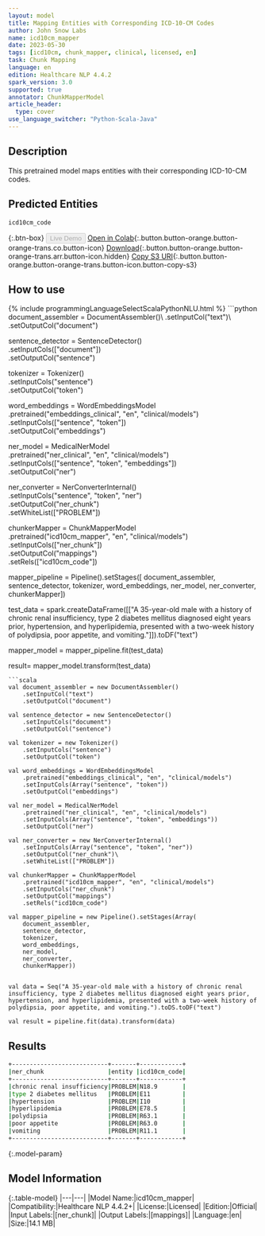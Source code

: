 ```yaml
---
layout: model
title: Mapping Entities with Corresponding ICD-10-CM Codes
author: John Snow Labs
name: icd10cm_mapper
date: 2023-05-30
tags: [icd10cm, chunk_mapper, clinical, licensed, en]
task: Chunk Mapping
language: en
edition: Healthcare NLP 4.4.2
spark_version: 3.0
supported: true
annotator: ChunkMapperModel
article_header:
  type: cover
use_language_switcher: "Python-Scala-Java"
---
```


## Description

This pretrained model maps entities with their corresponding ICD-10-CM codes.

## Predicted Entities

`icd10cm_code`

{:.btn-box}
<button class="button button-orange" disabled>Live Demo</button>
[Open in Colab](https://colab.research.google.com/github/JohnSnowLabs/spark-nlp-workshop/blob/master/tutorials/Certification_Trainings/Healthcare/26.Chunk_Mapping.ipynb){:.button.button-orange.button-orange-trans.co.button-icon}
[Download](https://s3.amazonaws.com/auxdata.johnsnowlabs.com/clinical/models/icd10cm_mapper_en_4.4.2_3.0_1685478700624.zip){:.button.button-orange.button-orange-trans.arr.button-icon.hidden}
[Copy S3 URI](s3://auxdata.johnsnowlabs.com/clinical/models/icd10cm_mapper_en_4.4.2_3.0_1685478700624.zip){:.button.button-orange.button-orange-trans.button-icon.button-copy-s3}

## How to use



<div class="tabs-box" markdown="1">
{% include programmingLanguageSelectScalaPythonNLU.html %}
```python
document_assembler = DocumentAssembler()\
    .setInputCol("text")\
    .setOutputCol("document")

sentence_detector = SentenceDetector()\
    .setInputCols(["document"])\
    .setOutputCol("sentence")

tokenizer = Tokenizer()\
    .setInputCols("sentence")\
    .setOutputCol("token")

word_embeddings = WordEmbeddingsModel\
    .pretrained("embeddings_clinical", "en", "clinical/models")\
    .setInputCols(["sentence", "token"])\
    .setOutputCol("embeddings")

ner_model = MedicalNerModel\
    .pretrained("ner_clinical", "en", "clinical/models")\
    .setInputCols(["sentence", "token", "embeddings"])\
    .setOutputCol("ner")

ner_converter = NerConverterInternal()\
    .setInputCols("sentence", "token", "ner")\
    .setOutputCol("ner_chunk")\
    .setWhiteList(["PROBLEM"])

chunkerMapper = ChunkMapperModel\
    .pretrained("icd10cm_mapper", "en", "clinical/models")\
    .setInputCols(["ner_chunk"])\
    .setOutputCol("mappings")\
    .setRels(["icd10cm_code"])

mapper_pipeline = Pipeline().setStages([
    document_assembler,
    sentence_detector,
    tokenizer, 
    word_embeddings,
    ner_model, 
    ner_converter, 
    chunkerMapper])


test_data = spark.createDataFrame([["A 35-year-old male with a history of chronic renal insufficiency, type 2 diabetes mellitus diagnosed eight years prior, hypertension, and hyperlipidemia, presented with a two-week history of polydipsia, poor appetite, and vomiting."]]).toDF("text")

mapper_model = mapper_pipeline.fit(test_data)

result= mapper_model.transform(test_data)
```
```scala
val document_assembler = new DocumentAssembler()
    .setInputCol("text")
    .setOutputCol("document")

val sentence_detector = new SentenceDetector()
    .setInputCols("document")
    .setOutputCol("sentence")

val tokenizer = new Tokenizer()
    .setInputCols("sentence")
    .setOutputCol("token")

val word_embeddings = WordEmbeddingsModel
    .pretrained("embeddings_clinical", "en", "clinical/models")
    .setInputCols(Array("sentence", "token"))
    .setOutputCol("embeddings")

val ner_model = MedicalNerModel
    .pretrained("ner_clinical", "en", "clinical/models")
    .setInputCols(Array("sentence", "token", "embeddings"))
    .setOutputCol("ner")

val ner_converter = new NerConverterInternal()
    .setInputCols(Array("sentence", "token", "ner"))
    .setOutputCol("ner_chunk")\
    .setWhiteList(["PROBLEM"])

val chunkerMapper = ChunkMapperModel
    .pretrained("icd10cm_mapper", "en", "clinical/models")
    .setInputCols("ner_chunk")
    .setOutputCol("mappings")
    .setRels("icd10cm_code")

val mapper_pipeline = new Pipeline().setStages(Array(
    document_assembler,
    sentence_detector,
    tokenizer, 
    word_embeddings,
    ner_model, 
    ner_converter, 
    chunkerMapper))


val data = Seq("A 35-year-old male with a history of chronic renal insufficiency, type 2 diabetes mellitus diagnosed eight years prior, hypertension, and hyperlipidemia, presented with a two-week history of polydipsia, poor appetite, and vomiting.").toDS.toDF("text")

val result = pipeline.fit(data).transform(data)
```
</div>

## Results

```bash
+---------------------------+-------+------------+
|ner_chunk                  |entity |icd10cm_code|
+---------------------------+-------+------------+
|chronic renal insufficiency|PROBLEM|N18.9       |
|type 2 diabetes mellitus   |PROBLEM|E11         |
|hypertension               |PROBLEM|I10         |
|hyperlipidemia             |PROBLEM|E78.5       |
|polydipsia                 |PROBLEM|R63.1       |
|poor appetite              |PROBLEM|R63.0       |
|vomiting                   |PROBLEM|R11.1       |
+---------------------------+-------+------------+
```

{:.model-param}
## Model Information

{:.table-model}
|---|---|
|Model Name:|icd10cm_mapper|
|Compatibility:|Healthcare NLP 4.4.2+|
|License:|Licensed|
|Edition:|Official|
|Input Labels:|[ner_chunk]|
|Output Labels:|[mappings]|
|Language:|en|
|Size:|14.1 MB|
